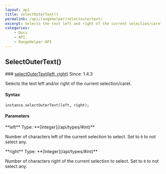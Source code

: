 ```yaml
---
layout: api
title: selectOuterText()
permalink: /api/rangehelper/selectoutertext/
excerpt: Selects the text left and right of the current selection/caret.
categories:
    - Docs
    - API
    - RangeHelper-API
---
```

## SelectOuterText()

<article class="api method" markdown="1">
### <a id="selectOuterText" href="#selectOuterText">selectOuterText(left, right)</a> <span class="since">Since: 1.4.3</span>

Selects the text left and/or right of the current selection/caret.


#### Syntax

	instance.selectOuterText(left, right);


#### Parameters

<div class="parameters">
<div class="parameter" markdown="1">
**left**  
Type: **[Integer](/api/types/#int)**

Number of characters left of the current selection to select. Set to `0` to not select any.
</div>

<div class="parameter" markdown="1">
**right**  
Type: **[Integer](/api/types/#int)**

Number of characters right of the current selection to select. Set to `0` to not select any.
</div>
</div>
</article>
